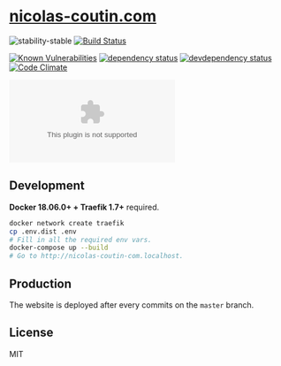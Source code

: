 # [nicolas-coutin.com](https://nicolas-coutin.com)

![stability-stable](https://img.shields.io/badge/stability-stable-green.svg)
[![Build Status][build-badge]][build-url]

[![Known Vulnerabilities][vulnerabilities-badge]][vulnerabilities-url]
[![dependency status][dependency-badge]][dependency-url]
[![devdependency status][devdependency-badge]][devdependency-url]
[![Code Climate][maintainability-badge]][maintainability-url]

[![dockeri.co](https://dockeri.co/image/ilshidur/nicolas-coutin.com)](https://hub.docker.com/r/ilshidur/nicolas-coutin.com)

## Development

**Docker 18.06.0+ + Traefik 1.7+** required.

```bash
docker network create traefik
cp .env.dist .env
# Fill in all the required env vars.
docker-compose up --build
# Go to http://nicolas-coutin-com.localhost.
```

## Production

The website is deployed after every commits on the `master` branch.

## License

MIT

[build-badge]: https://img.shields.io/endpoint.svg?url=https%3A%2F%2Factions-badge.atrox.dev%2FIlshidur%2Fnicolas-coutin.com%2Fbadge&style=flat
[build-url]: https://actions-badge.atrox.dev/Ilshidur/nicolas-coutin.com/goto
[vulnerabilities-badge]: https://snyk.io/test/github/Ilshidur/nicolas-coutin.com/badge.svg
[vulnerabilities-url]: https://snyk.io/test/github/Ilshidur/nicolas-coutin.com
[dependency-badge]: https://david-dm.org/Ilshidur/nicolas-coutin.com/status.svg?path=server
[dependency-url]: https://david-dm.org/Ilshidur/nicolas-coutin.com?path=server
[devdependency-badge]: https://david-dm.org/Ilshidur/nicolas-coutin.com/dev-status.svg?path=server
[devdependency-url]: https://david-dm.org/Ilshidur/nicolas-coutin.com?path=server&type=dev
[maintainability-badge]: https://api.codeclimate.com/v1/badges/3f3e6503aac7ba77765f/maintainability
[maintainability-url]: https://codeclimate.com/github/Ilshidur/nicolas-coutin.com/maintainability
